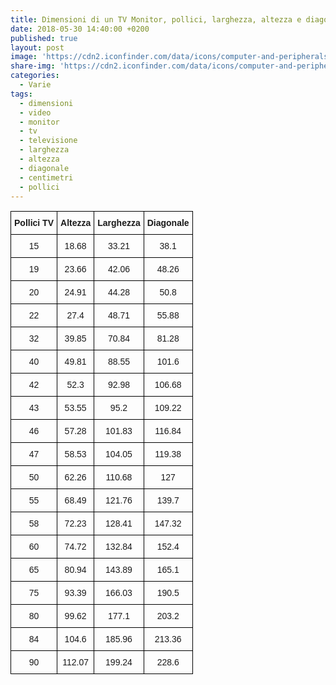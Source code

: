 ```yaml
---
title: Dimensioni di un TV Monitor, pollici, larghezza, altezza e diagonale
date: 2018-05-30 14:40:00 +0200
published: true
layout: post
image: 'https://cdn2.iconfinder.com/data/icons/computer-and-peripherals-1/272/computer-peripheral-monitor-screen-display-desktop-set-128.png'
share-img: 'https://cdn2.iconfinder.com/data/icons/computer-and-peripherals-1/272/computer-peripheral-monitor-screen-display-desktop-set-128.png'
categories:
  - Varie
tags:
  - dimensioni
  - video
  - monitor
  - tv
  - televisione
  - larghezza
  - altezza
  - diagonale
  - centimetri
  - pollici
---
```

<center>
<style type="text/css">
.tg  {border-collapse:collapse;border-spacing:0;}
.tg td{font-family:Arial, sans-serif;font-size:14px;padding:10px 5px;border-style:solid;border-width:1px;overflow:hidden;word-break:normal;border-color:black;}
.tg th{font-family:Arial, sans-serif;font-size:14px;font-weight:normal;padding:10px 5px;border-style:solid;border-width:1px;overflow:hidden;word-break:normal;border-color:black;}
.tg .tg-baqh{text-align:center;vertical-align:top}
.tg .tg-amwm{font-weight:bold;text-align:center;vertical-align:top}
</style>
<table class="tg">
  <tr>
    <th class="tg-amwm">﻿Pollici TV</th>
    <th class="tg-amwm">Altezza</th>
    <th class="tg-amwm">Larghezza</th>
    <th class="tg-amwm">Diagonale</th>
  </tr>
  <tr>
    <td class="tg-baqh">15</td>
    <td class="tg-baqh">18.68</td>
    <td class="tg-baqh">33.21</td>
    <td class="tg-baqh">38.1</td>
  </tr>
  <tr>
    <td class="tg-baqh">19</td>
    <td class="tg-baqh">23.66</td>
    <td class="tg-baqh">42.06</td>
    <td class="tg-baqh">48.26</td>
  </tr>
  <tr>
    <td class="tg-baqh">20</td>
    <td class="tg-baqh">24.91</td>
    <td class="tg-baqh">44.28</td>
    <td class="tg-baqh">50.8</td>
  </tr>
  <tr>
    <td class="tg-baqh">22</td>
    <td class="tg-baqh">27.4</td>
    <td class="tg-baqh">48.71</td>
    <td class="tg-baqh">55.88</td>
  </tr>
  <tr>
    <td class="tg-baqh">32</td>
    <td class="tg-baqh">39.85</td>
    <td class="tg-baqh">70.84</td>
    <td class="tg-baqh">81.28</td>
  </tr>
  <tr>
    <td class="tg-baqh">40</td>
    <td class="tg-baqh">49.81</td>
    <td class="tg-baqh">88.55</td>
    <td class="tg-baqh">101.6</td>
  </tr>
  <tr>
    <td class="tg-baqh">42</td>
    <td class="tg-baqh">52.3</td>
    <td class="tg-baqh">92.98</td>
    <td class="tg-baqh">106.68</td>
  </tr>
  <tr>
    <td class="tg-baqh">43</td>
    <td class="tg-baqh">53.55</td>
    <td class="tg-baqh">95.2</td>
    <td class="tg-baqh">109.22</td>
  </tr>
  <tr>
    <td class="tg-baqh">46</td>
    <td class="tg-baqh">57.28</td>
    <td class="tg-baqh">101.83</td>
    <td class="tg-baqh">116.84</td>
  </tr>
  <tr>
    <td class="tg-baqh">47</td>
    <td class="tg-baqh">58.53</td>
    <td class="tg-baqh">104.05</td>
    <td class="tg-baqh">119.38</td>
  </tr>
  <tr>
    <td class="tg-baqh">50</td>
    <td class="tg-baqh">62.26</td>
    <td class="tg-baqh">110.68</td>
    <td class="tg-baqh">127</td>
  </tr>
  <tr>
    <td class="tg-baqh">55</td>
    <td class="tg-baqh">68.49</td>
    <td class="tg-baqh">121.76</td>
    <td class="tg-baqh">139.7</td>
  </tr>
  <tr>
    <td class="tg-baqh">58</td>
    <td class="tg-baqh">72.23</td>
    <td class="tg-baqh">128.41</td>
    <td class="tg-baqh">147.32</td>
  </tr>
  <tr>
    <td class="tg-baqh">60</td>
    <td class="tg-baqh">74.72</td>
    <td class="tg-baqh">132.84</td>
    <td class="tg-baqh">152.4</td>
  </tr>
  <tr>
    <td class="tg-baqh">65</td>
    <td class="tg-baqh">80.94</td>
    <td class="tg-baqh">143.89</td>
    <td class="tg-baqh">165.1</td>
  </tr>
  <tr>
    <td class="tg-baqh">75</td>
    <td class="tg-baqh">93.39</td>
    <td class="tg-baqh">166.03</td>
    <td class="tg-baqh">190.5</td>
  </tr>
  <tr>
    <td class="tg-baqh">80</td>
    <td class="tg-baqh">99.62</td>
    <td class="tg-baqh">177.1</td>
    <td class="tg-baqh">203.2</td>
  </tr>
  <tr>
    <td class="tg-baqh">84</td>
    <td class="tg-baqh">104.6</td>
    <td class="tg-baqh">185.96</td>
    <td class="tg-baqh">213.36</td>
  </tr>
  <tr>
    <td class="tg-baqh">90</td>
    <td class="tg-baqh">112.07</td>
    <td class="tg-baqh">199.24</td>
    <td class="tg-baqh">228.6</td>
  </tr>
</table>
</center>